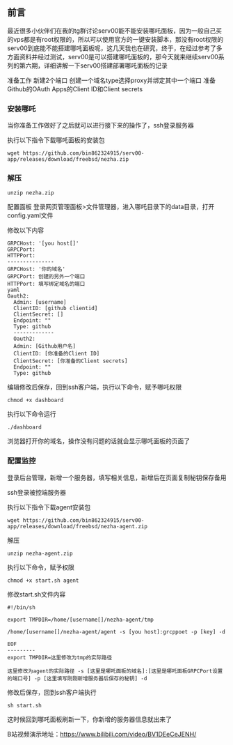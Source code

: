 ## 前言
最近很多小伙伴们在我的tg群讨论serv00能不能安装哪吒面板，因为一般自己买的vps都是有root权限的，所以可以使用官方的一键安装脚本，那没有root权限的serv00到底能不能搭建哪吒面板呢，这几天我也在研究，终于，在经过参考了多方面资料并经过测试，serv00是可以搭建哪吒面板的，那今天就来继续serv00系列的第六期，详细讲解一下serv00搭建部署哪吒面板的记录

准备工作
新建2个端口
创建一个域名type选择proxy并绑定其中一个端口
准备Github的OAuth Apps的Client ID和Client secrets
### 安装哪吒
当你准备工作做好了之后就可以进行接下来的操作了，ssh登录服务器

执行以下指令下载哪吒面板的安装包
```
wget https://github.com/bin862324915/serv00-app/releases/download/freebsd/nezha.zip
```
### 解压
```
unzip nezha.zip
```
配置面板
登录网页管理面板>文件管理器，进入哪吒目录下的data目录，打开config.yaml文件

修改以下内容
```
GRPCHost: '[you host[]'
GRPCPort: 
HTTPPort: 
---------------
GRPCHost: '你的域名'
GRPCPort: 创建的另外一个端口
HTTPPort: 填写绑定域名的端口
yaml
Oauth2:
  Admin: [username]
  ClientID: [github clientid]
  ClientSecret: []
  Endpoint: ""
  Type: github
  -------------
  Oauth2:
  Admin: [Github用户名]
  ClientID: [你准备的Client ID]
  ClientSecret: [你准备的Client secrets]
  Endpoint: ""
  Type: github
```
编辑修改后保存，回到ssh客户端，执行以下命令，赋予哪吒权限
```
chmod +x dashboard
```
执行以下命令运行
```
./dashboard
```
浏览器打开你的域名，操作没有问题的话就会显示哪吒面板的页面了

### 配置监控
登录后台管理，新增一个服务器，填写相关信息，新增后在页面复制秘钥保存备用

ssh登录被控端服务器

执行以下指令下载agent安装包
```
wget https://github.com/bin862324915/serv00-app/releases/download/freebsd/nezha-agent.zip
```
解压
```
unzip nezha-agent.zip
```
执行以下命令，赋予权限
```
chmod +x start.sh agent
```
修改start.sh文件内容
```
#!/bin/sh

export TMPDIR=/home/[username[]/nezha-agent/tmp

/home/[username[]/nezha-agent/agent -s [you host]:grcppoet -p [key] -d

EOF
---------
export TMPDIR=这里修改为tmp的实际路径

这里修改为agent的实际路径 -s [这里是哪吒面板的域名]:[这里是哪吒面板GRPCPort设置的端口号] -p [这里填写刚刚新增服务器后保存的秘钥] -d
```
修改后保存，回到ssh客户端执行
```
sh start.sh
```
这时候回到哪吒面板刷新一下，你新增的服务器信息就出来了



B站视频演示地址：https://www.bilibili.com/video/BV1DEeCeJENH/
